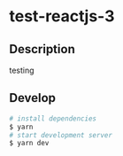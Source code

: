 # test-reactjs-3

## Description

testing

## Develop

```bash
# install dependencies
$ yarn
# start development server
$ yarn dev
```
